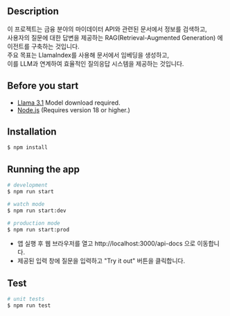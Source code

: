 ## Description

이 프로젝트는 금융 분야의 마이데이터 API와 관련된 문서에서 정보를 검색하고, <br/>
사용자의 질문에 대한 답변을 제공하는 RAG(Retrieval-Augmented Generation) 에이전트를 구축하는 것입니다. <br/>
주요 목표는 LlamaIndex를 사용해 문서에서 임베딩을 생성하고, <br/> 이를 LLM과 연계하여 효율적인 질의응답 시스템을 제공하는 것입니다.

## Before you start

- [Llama 3.1](https://llama.meta.com/) Model download required.
- [Node.js](https://nodejs.org/en) (Requires version 18 or higher.)

## Installation

```bash
$ npm install
```

## Running the app

```bash
# development
$ npm run start

# watch mode
$ npm run start:dev

# production mode
$ npm run start:prod
```

- 앱 실행 후 웹 브라우저를 열고 http://localhost:3000/api-docs 으로 이동합니다.
- 제공된 입력 창에 질문을 입력하고 "Try it out" 버튼을 클릭합니다.

## Test

```bash
# unit tests
$ npm run test
```
